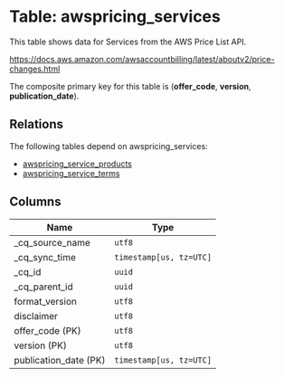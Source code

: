 # Table: awspricing_services

This table shows data for Services from the AWS Price List API.

https://docs.aws.amazon.com/awsaccountbilling/latest/aboutv2/price-changes.html

The composite primary key for this table is (**offer_code**, **version**, **publication_date**).

## Relations

The following tables depend on awspricing_services:
  - [awspricing_service_products](awspricing_service_products)
  - [awspricing_service_terms](awspricing_service_terms)

## Columns

| Name          | Type          |
| ------------- | ------------- |
|_cq_source_name|`utf8`|
|_cq_sync_time|`timestamp[us, tz=UTC]`|
|_cq_id|`uuid`|
|_cq_parent_id|`uuid`|
|format_version|`utf8`|
|disclaimer|`utf8`|
|offer_code (PK)|`utf8`|
|version (PK)|`utf8`|
|publication_date (PK)|`timestamp[us, tz=UTC]`|